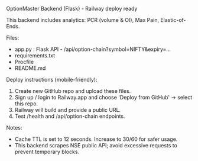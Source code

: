 OptionMaster Backend (Flask) - Railway deploy ready

This backend includes analytics: PCR (volume & OI), Max Pain, Elastic-of-Ends.

Files:
- app.py : Flask API - /api/option-chain?symbol=NIFTY&expiry=...
- requirements.txt
- Procfile
- README.md

Deploy instructions (mobile-friendly):
1. Create new GitHub repo and upload these files.
2. Sign up / login to Railway.app and choose 'Deploy from GitHub' -> select this repo.
3. Railway will build and provide a public URL.
4. Test /health and /api/option-chain endpoints.

Notes:
- Cache TTL is set to 12 seconds. Increase to 30/60 for safer usage.
- This backend scrapes NSE public API; avoid excessive requests to prevent temporary blocks.

